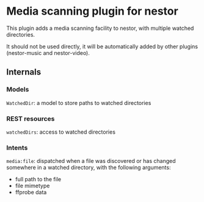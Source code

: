 Media scanning plugin for nestor
================================

This plugin adds a media scanning facility to nestor, with multiple watched directories.

It should not be used directly, it will be automatically added by other plugins (nestor-music and nestor-video).

Internals
---------

### Models

`WatchedDir`: a model to store paths to watched directories

### REST resources

`watchedDirs`: access to watched directories

### Intents

`media:file`: dispatched when a file was discovered or has changed somewhere in a watched directory, with the following arguments:

* full path to the file
* file mimetype
* ffprobe data





